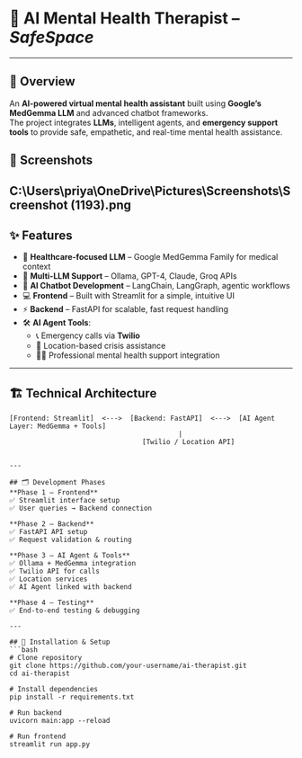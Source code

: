 # 🧠 AI Mental Health Therapist – *SafeSpace*  
---

## 🌟 Overview  
An **AI-powered virtual mental health assistant** built using **Google’s MedGemma LLM** and advanced chatbot frameworks.  
The project integrates **LLMs**, intelligent agents, and **emergency support tools** to provide safe, empathetic, and real-time mental health assistance.  


## 📸 Screenshots
C:\Users\priya\OneDrive\Pictures\Screenshots\Screenshot (1193).png
---

## ✨ Features  
- 🏥 **Healthcare-focused LLM** – Google MedGemma Family for medical context  
- 🔄 **Multi-LLM Support** – Ollama, GPT-4, Claude, Groq APIs  
- 🤖 **AI Chatbot Development** – LangChain, LangGraph, agentic workflows  
- 💻 **Frontend** – Built with Streamlit for a simple, intuitive UI  
- ⚡ **Backend** – FastAPI for scalable, fast request handling  
- 🛠 **AI Agent Tools**:  
  - 📞 Emergency calls via **Twilio**  
  - 📍 Location-based crisis assistance  
  - 👩‍⚕️ Professional mental health support integration  

---

## 🏗 Technical Architecture  
```plaintext
[Frontend: Streamlit]  <--->  [Backend: FastAPI]  <--->  [AI Agent Layer: MedGemma + Tools]
                                          |
                                 [Twilio / Location API]


---

## 🗂 Development Phases  
**Phase 1 – Frontend**  
✅ Streamlit interface setup  
✅ User queries → Backend connection  

**Phase 2 – Backend**  
✅ FastAPI API setup  
✅ Request validation & routing  

**Phase 3 – AI Agent & Tools**  
✅ Ollama + MedGemma integration  
✅ Twilio API for calls  
✅ Location services  
✅ AI Agent linked with backend  

**Phase 4 – Testing**  
✅ End-to-end testing & debugging  

---

## 🚀 Installation & Setup  
```bash
# Clone repository
git clone https://github.com/your-username/ai-therapist.git
cd ai-therapist

# Install dependencies
pip install -r requirements.txt

# Run backend
uvicorn main:app --reload

# Run frontend
streamlit run app.py

